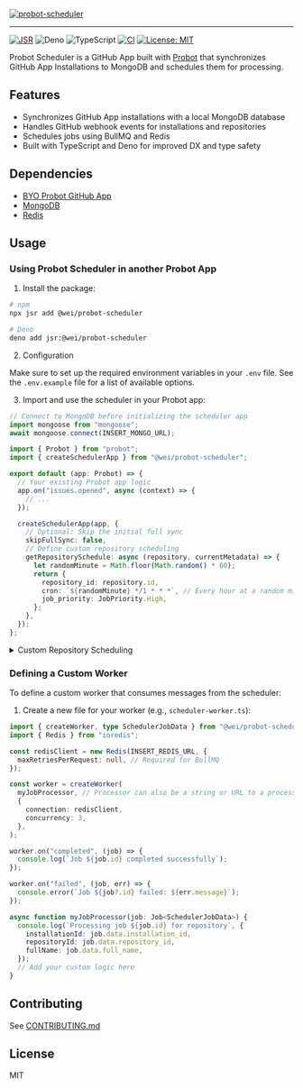 [![probot-scheduler][social-image]][social-image-url]

---

[![JSR][jsr-badge]][jsr-url] ![Deno][deno-badge] ![TypeScript][typescript-badge]
[![CI][ci-badge]][ci-url] [![License: MIT][license-badge]][license-url]

Probot Scheduler is a GitHub App built with [Probot](https://probot.github.io/)
that synchronizes GitHub App Installations to MongoDB and schedules them for
processing.

## Features

- Synchronizes GitHub App installations with a local MongoDB database
- Handles GitHub webhook events for installations and repositories
- Schedules jobs using BullMQ and Redis
- Built with TypeScript and Deno for improved DX and type safety

## Dependencies

- [BYO Probot GitHub App](https://probot.github.io/docs/development/)
- [MongoDB](https://www.mongodb.com/)
- [Redis](https://redis.io/)

## Usage

### Using Probot Scheduler in another Probot App

1. Install the package:

```sh
# npm
npx jsr add @wei/probot-scheduler

# Deno
deno add jsr:@wei/probot-scheduler
```

2. Configuration

Make sure to set up the required environment variables in your `.env` file. See
the `.env.example` file for a list of available options.

3. Import and use the scheduler in your Probot app:

```typescript
// Connect to MongoDB before initializing the scheduler app
import mongoose from "mongoose";
await mongoose.connect(INSERT_MONGO_URL);
```

```typescript
import { Probot } from "probot";
import { createSchedulerApp } from "@wei/probot-scheduler";

export default (app: Probot) => {
  // Your existing Probot app logic
  app.on("issues.opened", async (context) => {
    // ...
  });

  createSchedulerApp(app, {
    // Optional: Skip the initial full sync
    skipFullSync: false,
    // Define custom repository scheduling
    getRepositorySchedule: async (repository, currentMetadata) => {
      let randomMinute = Math.floor(Math.random() * 60);
      return {
        repository_id: repository.id,
        cron: `${randomMinute} */1 * * *`, // Every hour at a random minute
        job_priority: JobPriority.High,
      };
    },
  });
};
```

<details>
<summary>Custom Repository Scheduling</summary>

You can define custom scheduling for each repository by providing a
`getRepositorySchedule` function when creating the scheduler app. This function
allows you to set custom cron schedules and job priorities for each repository.

#### SchedulerAppOptions

When initializing the scheduler app, you can pass an options object of type
`SchedulerAppOptions`:

```typescript
interface SchedulerAppOptions {
  skipFullSync?: boolean;
  getRepositorySchedule?: (
    repository: RepositorySchemaType,
    currentMetadata?: RepositoryMetadataSchemaType,
  ) => Promise<RepositoryMetadataSchemaType>;
}
```

- `skipFullSync`: (optional) If set to `true`, the initial full sync of all
  installations will be skipped.
- `getRepositorySchedule`: (optional) A function that determines the schedule
  for each repository.

#### getRepositorySchedule Function

The `getRepositorySchedule` function is called for each repository and should
return a `RepositoryMetadataSchemaType` object:

```typescript
interface RepositoryMetadataSchemaType {
  repository_id: number;
  cron: string;
  job_priority: JobPriority;
}

enum JobPriority {
  Low = 20,
  Normal = 10,
  High = 5,
}
```

This function receives two parameters:

1. `repository`: The current repository information.
2. `currentMetadata`: The existing metadata for the repository (if any).

It should return a Promise that resolves to a `RepositoryMetadataSchemaType`
object containing:

- `repository_id`: The ID of the repository.
- `cron`: A cron expression for scheduling the repository.
- `job_priority`: The priority of the job (use `JobPriority` enum).

#### Example Usage

Here's an example of how to use the scheduler with custom options:

```typescript
createSchedulerApp(app, {
  // Optional: Skip the initial full sync
  skipFullSync: false,

  // Define custom repository scheduling
  getRepositorySchedule: async (repository, currentMetadata) => {
    // Your custom logic to determine the schedule
    let randomMinute = Math.floor(Math.random() * 60);
    let cron = `${randomMinute} */1 * * *`; // Every hour at a random minute
    let jobPriority = JobPriority.Normal;

    // Example: Set different schedules based on repository properties
    if (repository.stargazers_count > 100) {
      cron = `*/30 * * * *`; // Every 30 minutes for popular repos
      jobPriority = JobPriority.High;
    } else if (repository.private) {
      cron = `${randomMinute} */6 * * *`; // Every 6 hours for private repos
    } else if (repository.fork) {
      cron = `${randomMinute} */12 * * *`; // Every 12 hours for forked repos
      jobPriority = JobPriority.Low;
    }
    // You can also use currentMetadata to make decisions if needed
    if (
      currentMetadata && currentMetadata.job_priority === JobPriority.High
    ) {
      jobPriority = JobPriority.High; // Maintain high priority if it was set before
    }
    return {
      repository_id: repository.id,
      cron,
      job_priority: jobPriority,
    };
  },
});
```

</details>

### Defining a Custom Worker

To define a custom worker that consumes messages from the scheduler:

1. Create a new file for your worker (e.g., `scheduler-worker.ts`):

```typescript
import { createWorker, type SchedulerJobData } from "@wei/probot-scheduler";
import { Redis } from "ioredis";

const redisClient = new Redis(INSERT_REDIS_URL, {
  maxRetriesPerRequest: null, // Required for BullMQ
});

const worker = createWorker(
  myJobProcessor, // Processor can also be a string or URL to a processor file
  {
    connection: redisClient,
    concurrency: 3,
  },
);

worker.on("completed", (job) => {
  console.log(`Job ${job.id} completed successfully`);
});

worker.on("failed", (job, err) => {
  console.error(`Job ${job?.id} failed: ${err.message}`);
});

async function myJobProcessor(job: Job<SchedulerJobData>) {
  console.log(`Processing job ${job.id} for repository`, {
    installationId: job.data.installation_id,
    repositoryId: job.data.repository_id,
    fullName: job.data.full_name,
  });
  // Add your custom logic here
}
```

## Contributing

See [CONTRIBUTING.md](./CONTRIBUTING.md)

## License

MIT

[social-image]: https://socialify.git.ci/wei/probot-scheduler/image?description=1&font=Raleway&language=1&logo=https%3A%2F%2Fprobot.github.io%2Fassets%2Fimg%2Flogo.png&name=1&owner=1&pattern=Circuit%20Board&theme=Auto
[social-image-url]: https://socialify.git.ci/wei/probot-scheduler?description=1&font=Raleway&language=1&logo=https%3A%2F%2Fprobot.github.io%2Fassets%2Fimg%2Flogo.png&name=1&owner=1&pattern=Circuit%20Board&theme=Auto
[deno-badge]: https://img.shields.io/badge/Deno-000000?logo=Deno&logoColor=FFF&style=flat-square
[typescript-badge]: https://img.shields.io/badge/TypeScript-3178C6?logo=TypeScript&logoColor=FFF&style=flat-square
[license-badge]: https://img.shields.io/badge/License-MIT-blue.svg?style=flat-square
[license-url]: https://wei.mit-license.org
[ci-badge]: https://img.shields.io/github/actions/workflow/status/wei/probot-scheduler/publish.yml?logo=github&style=flat-square
[ci-url]: https://github.com/wei/probot-scheduler/actions/workflows/publish.yml
[jsr-badge]: https://jsr.io/badges/@wei/probot-scheduler?style=flat-square
[jsr-url]: https://jsr.io/@wei/probot-scheduler
